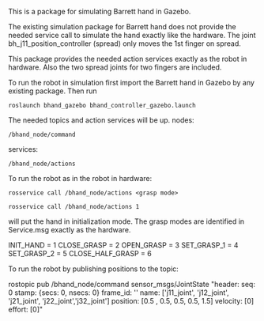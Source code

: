 This is a package for simulating Barrett hand in Gazebo.

The existing simulation package for Barrett hand does not provide the needed service call to simulate the hand exactly like the hardware. The joint bh_j11_position_controller (spread) only moves the 1st finger on spread.

This package provides the needed action services exactly as the robot in hardware. Also the two spread joints for two fingers are included.

To run the robot in simulation first import the Barrett hand in Gazebo by any existing package. Then run

	roslaunch bhand_gazebo bhand_controller_gazebo.launch

The needed topics and action services will be up. 
nodes:

	/bhand_node/command

services:
	
	/bhand_node/actions

To run the robot as in the robot in hardware:

	rosservice call /bhand_node/actions <grasp mode>
	
	rosservice call /bhand_node/actions 1

will put the hand in initialization mode. The grasp modes are identified in Service.msg exactly as the hardware.

INIT_HAND = 1
CLOSE_GRASP = 2
OPEN_GRASP = 3
SET_GRASP_1 = 4
SET_GRASP_2 = 5
CLOSE_HALF_GRASP = 6

To run the robot by publishing positions to the topic:


rostopic pub /bhand_node/command sensor_msgs/JointState "header:
  seq: 0
  stamp: {secs: 0, nsecs: 0}
  frame_id: ''
name: ['j11_joint', 'j12_joint', 'j21_joint', 'j22_joint','j32_joint']
position: [0.5 , 0.5, 0.5, 0.5, 1.5]
velocity: [0]
effort: [0]" 



